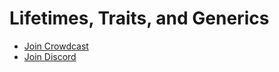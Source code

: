 # Lifetimes, Traits, and Generics

+ [Join Crowdcast](https://www.crowdcast.io/e/sub0-online/5)
+ [Join Discord](https://discord.gg/8tvA4zX)